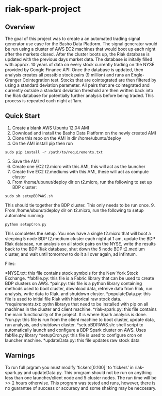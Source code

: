 # riak-spark-project


Overview
----
The goal of this project was to create a an automated trading signal generator use case for the Basho Data Platform.  The signal generator would be run using a cluster of AWS EC2 machines that would boot up each night after the markets closed.  After the cluster boots up, the Riak database is updated with the previous days market data.  The database is initally filled with approx. 10 years of data on every stock currently trading on the NYSE provided by Google Finance API.  Once the database is updated, then analysis creates all possible stock pairs (9 million) and runs an Engle-Granger Cointegration test. Stocks that are cointegrated are then filtered by using a standard deviation parameter.  All pairs that are cointegrated and currently outside a standard deviation threshold are then written back into the Riak database for potentially further analysis before being traded.  This process is repeated each night at 1am.

Quick Start
----
1. Create a blank AWS Ubuntu 12.04 AMI
2. Download and install the Basho Data Platform on the newly created AMI
3. Clone this repo on the AMI in dir /home/ubuntu/deploy
4. On the AMI install pip then run
```
sudo pip install -r /path/to/requirements.txt
```
5. Save the AMI
6. Create one EC2 t2.micro with this AMI, this will act as the launcher
7. Create five EC2 t2.mediums with this AMI, these will act as compute cluster
8. From /home/ubunut/deploy dir on t2.micro, run the following to set up BDP cluster:
```
sudo sh setupBDPAWS.sh
```
This should tie together the BDP cluster.  This only needs to be run once.
9. From /home/ubunut/deploy dir on t2.micro, run the following to setup automated running:
```
python setupCron.py
```
This completes the setup.  You now have a single t2.micro that will boot a sleeping 5 node BDP t2.medium cluster each night at 1 am, update the BDP Riak database, run analysis on all stock pairs on the NYSE, write the results back to the BDP Riak database, shut down the 5 node BDP t2.medium cluster, and wait until tomorrow to do it all over again, ad infintum.





Files:

*NYSE.txt: this file contains stock symbols for the New York Stock Exchange.
*fabfile.py: this file is a Fabric library that can be used to create BDP clusters on AWS.
*pair.py: this file is a python library containing methods used to boot cluster, download data, retreive data from Riak, run analysis, write data to Riak, and shutdown cluster.
*populateData.py: this file is used to initial file Riak with historical raw stock data.
*requirements.txt: pythn librarys that need to be installed with pip on all machines in the cluster and client machine.
*riak-spark.py: this file contains the main functionality of the project.  It is where Spark analysis is done.
*run.py: this file is run from the client machine to boot cluster, update data, run analysis, and shutdown cluster.
*setupBDPAWS.sh: shell script to automatically launch and configure a BDP Spark cluster on AWS.  Uses fabfile.py library
*setupCron.py: this file is used to configure cron on launcher machine.
*updateData.py: this file updates raw stock data


Warnings
----
To run full prgram you must modify 'tickers[0:100]' to 'tickers' in riak-spark.py and updateData.py.
This program should not be run on anything less than one launcher/client node and 5 cluster nodes.  The run time will be >> 2 hours otherwise.
This program was tested and runs, however, there is no guarantee of success or accuracy and some shaking may be neccesary.

